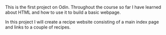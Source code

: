 This is the first project on Odin. Throughout the course so far I have learned about HTML and how to use it to build a basic webpage. 

In this project I will create a recipe website consisting of a main index page and links to a couple of recipes. 